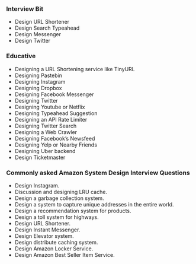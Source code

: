 ### Interview Bit
- Design URL Shortener 
- Design Search Typeahead 
- Design Messenger 
- Design Twitter 

### Educative
- Designing a URL Shortening service like TinyURL
- Designing Pastebin
- Designing Instagram
- Designing Dropbox
- Designing Facebook Messenger
- Designing Twitter
- Designing Youtube or Netflix
- Designing Typeahead Suggestion
- Designing an API Rate Limiter
- Designing Twitter Search
- Designing a Web Crawler
- Designing Facebook’s Newsfeed
- Designing Yelp or Nearby Friends
- Designing Uber backend
- Design Ticketmaster

### Commonly asked Amazon System Design Interview Questions
 - Design Instagram.
 - Discussion and designing LRU cache.
 - Design a garbage collection system.
 - Design a system to capture unique addresses in the entire world.
 - Design a recommendation system for products.
 - Design a toll system for highways.
 - Design URL Shortener.
 - Design Instant Messenger.
 - Design Elevator system.
 - Design distribute caching system.
 - Design Amazon Locker Service.
 - Design Amazon Best Seller Item Service.
